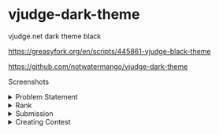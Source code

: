 # vjudge-dark-theme
vjudge.net dark theme black

https://greasyfork.org/en/scripts/445861-vjudge-black-theme

https://github.com/notwatermango/vjudge-dark-theme

Screenshots
<details>
  <summary>Problem Statement</summary>
  
  ![Problem Statement](https://cdn.discordapp.com/attachments/888613907990736978/981504144315678720/screencapture-vjudge-net-contest-491640-2022-06-01-17_26_13.png)
  
</details>

<details>
  <summary>Rank</summary>

  ![Rank](https://cdn.discordapp.com/attachments/888613907990736978/981505406276878376/screencapture-vjudge-net-contest-497262-2022-06-01-17_31_51.png)
  
</details>

<details>
  <summary>Submission</summary>

  ![Submission](https://cdn.discordapp.com/attachments/888613907990736978/981506275093393428/unknown.png)
  
</details>

<details>
  <summary>Creating Contest</summary>

  ![Creating Contest](https://user-images.githubusercontent.com/67574872/171385866-f9d919d3-9221-403a-98d9-29e8544b2b11.png)
  
</details>
